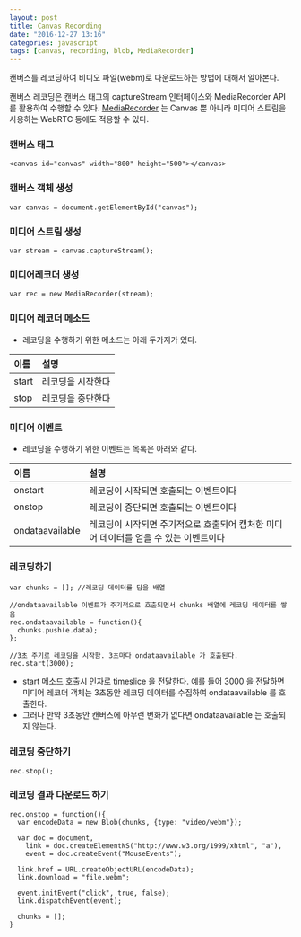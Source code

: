 ```yaml
---
layout: post
title: Canvas Recording
date: "2016-12-27 13:16"
categories: javascript
tags: [canvas, recording, blob, MediaRecorder]
---
```


캔버스를 레코딩하여 비디오 파일(webm)로 다운로드하는 방법에 대해서 알아본다.

캔버스 레코딩은 캔버스 태그의 captureStream 인터페이스와 MediaRecorder API 를 활용하여 수행할 수 있다. [MediaRecorder](https://developer.mozilla.org/ko/docs/Web/API/MediaRecorder) 는 Canvas 뿐 아니라 미디어 스트림을 사용하는 WebRTC 등에도 적용할 수 있다.


### 캔버스 태그
```
<canvas id="canvas" width="800" height="500"></canvas>
```

### 캔버스 객체 생성
```
var canvas = document.getElementById("canvas");
```

### 미디어 스트림 생성
```
var stream = canvas.captureStream();
```

### 미디어레코더 생성
```
var rec = new MediaRecorder(stream);
```

### 미디어 레코더 메소드
- 레코딩을 수행하기 위한 메소드는 아래 두가지가 있다.

| 이름 | 설명    |
|:--------|:-------|
| start | 레코딩을 시작한다 |
| stop | 레코딩을 중단한다 |


### 미디어 이벤트
- 레코딩을 수행하기 위한 이벤트는 목록은 아래와 같다.

| 이름 | 설명    |
|:--------|:-------|
| onstart | 레코딩이 시작되면 호출되는 이벤트이다 |
| onstop | 레코딩이 중단되면 호출되는 이벤트이다 |
| ondataavailable | 레코딩이 시작되면 주기적으로 호출되어 캡처한 미디어 데이터를 얻을 수 있는 이벤트이다 |


### 레코딩하기
```
var chunks = []; //레코딩 데이터를 담을 배열

//ondataavailable 이벤트가 주기적으로 호출되면서 chunks 배열에 레코딩 데이터를 쌓음
rec.ondataavailable = function(){
  chunks.push(e.data);
};

//3초 주기로 레코딩을 시작함. 3초마다 ondataavailable 가 호출된다.
rec.start(3000);
```

- start 메소드 호출시 인자로 timeslice 을 전달한다. 예를 들어 3000 을 전달하면 미디어 레코더 객체는 3초동안 레코딩 데이터를 수집하여 ondataavailable 를 호출한다.
- 그러나 만약 3초동안 캔버스에 아무런 변화가 없다면 ondataavailable 는 호출되지 않는다.


### 레코딩 중단하기

```
rec.stop();
```

### 레코딩 결과 다운로드 하기

```
rec.onstop = function(){
  var encodeData = new Blob(chunks, {type: "video/webm"});

  var doc = document,
    link = doc.createElementNS("http://www.w3.org/1999/xhtml", "a"),
    event = doc.createEvent("MouseEvents");

  link.href = URL.createObjectURL(encodeData);
  link.download = "file.webm";

  event.initEvent("click", true, false);
  link.dispatchEvent(event);

  chunks = [];
}
```
